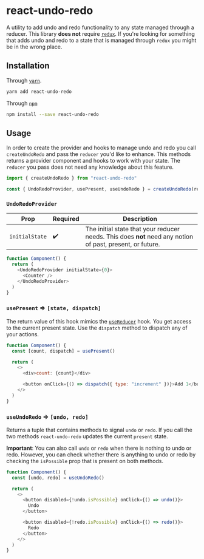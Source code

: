 # react-undo-redo

A utility to add undo and redo functionality to any state managed through a reducer.
This library **does not** require [`redux`](https://redux.js.org/).
If you're looking for something that adds undo and redo to a state that is managed through `redux` you might be in the wrong place.

## Installation

Through [`yarn`](https://yarnpkg.com/).

```sh
yarn add react-undo-redo
```

Through [`npm`](https://www.npmjs.com/)

```sh
npm install --save react-undo-redo
```

## Usage

In order to create the provider and hooks to manage undo and redo you call `createUndoRedo` and pass the `reducer` you'd like to enhance.
This methods returns a provider component and hooks to work with your state.
The `reducer` you pass does not need any knowledge about this feature.

```js
import { createUndoRedo } from "react-undo-redo"

const { UndoRedoProvider, usePresent, useUndoRedo } = createUndoRedo(reducer)
```

### `UndoRedoProvider`

| Prop           | Required | Description                                                                                               |
| -------------- | -------- | --------------------------------------------------------------------------------------------------------- |
| `initialState` | ✔️       | The initial state that your reducer needs. This does **not** need any notion of past, present, or future. |

```js
function Component() {
  return (
    <UndoRedoProvider initialState={0}>
      <Counter />
    </UndoRedoProvider>
  )
}
```

### `usePresent` => `[state, dispatch]`

The return value of this hook mimics the [`useReducer`](https://reactjs.org/docs/hooks-reference.html#usereducer) hook.
You get access to the current present state.
Use the `dispatch` method to dispatch any of your actions.

```js
function Component() {
  const [count, dispatch] = usePresent()

  return (
    <>
      <div>count: {count}</div>

      <button onClick={() => dispatch({ type: "increment" })}>Add 1</button>
    </>
  )
}
```

### `useUndoRedo` => `[undo, redo]`

Returns a tuple that contains methods to signal `undo` or `redo`.
If you call the two methods `react-undo-redo` updates the current `present` state.

**Important**: You can also call `undo` or `redo` when there is nothing to undo or redo.
However, you can check whether there is anything to undo or redo by checking the `isPossible` prop that is present on both methods.

```js
function Component() {
  const [undo, redo] = useUndoRedo()

  return (
    <>
      <button disabled={!undo.isPossible} onClick={() => undo()}>
        Undo
      </button>

      <button disabled={!redo.isPossible} onClick={() => redo()}>
        Redo
      </button>
    </>
  )
}
```
